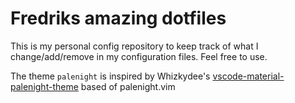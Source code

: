 # Fredriks amazing dotfiles

This is my personal config repository to keep track of what I change/add/remove in my configuration files.
Feel free to use.

The theme `palenight` is inspired by Whizkydee's [vscode-material-palenight-theme](https://github.com/whizkydee/vscode-material-palenight-theme) based of palenight.vim
